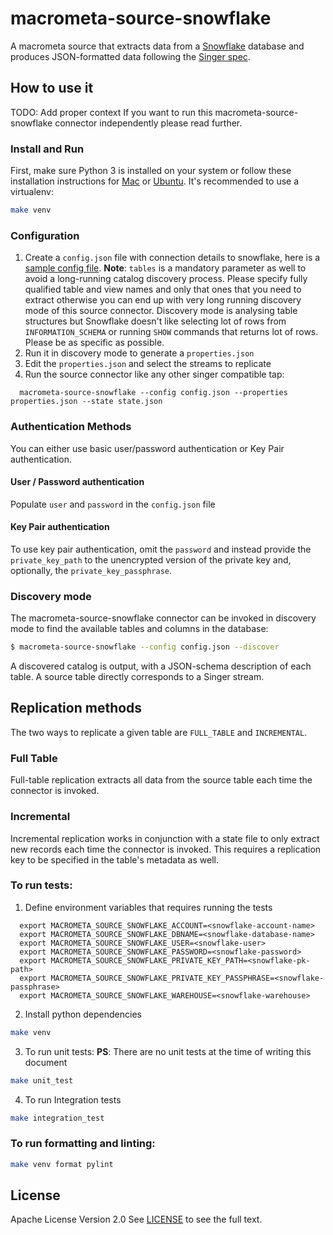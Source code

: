 # macrometa-source-snowflake

A macrometa source that extracts data from a [Snowflake](https://www.snowflake.com/) database and produces JSON-formatted data following the [Singer spec](https://github.com/singer-io/getting-started/blob/master/docs/SPEC.md).

## How to use it

TODO: Add proper context
If you want to run this macrometa-source-snowflake connector independently please read further.

### Install and Run

First, make sure Python 3 is installed on your system or follow these
installation instructions for [Mac](http://docs.python-guide.org/en/latest/starting/install3/osx/) or
[Ubuntu](https://www.digitalocean.com/community/tutorials/how-to-install-python-3-and-set-up-a-local-programming-environment-on-ubuntu-16-04).
It's recommended to use a virtualenv:

```bash
make venv
```

### Configuration

1. Create a `config.json` file with connection details to snowflake, here is a [sample config file](./config_sample.json).
   **Note**: `tables` is a mandatory parameter as well to avoid a long-running catalog discovery process.
   Please specify fully qualified table and view names and only that ones that you need to extract otherwise you can
   end up with very long running discovery mode of this source connector. Discovery mode is analysing table structures but
   Snowflake doesn't like selecting lot of rows from `INFORMATION_SCHEMA` or running `SHOW` commands that returns lot of
   rows. Please be as specific as possible.
2. Run it in discovery mode to generate a `properties.json`
3. Edit the `properties.json` and select the streams to replicate
4. Run the source connector like any other singer compatible tap:

```
  macrometa-source-snowflake --config config.json --properties properties.json --state state.json
```

### Authentication Methods

You can either use basic user/password authentication or Key Pair authentication.

#### User / Password authentication

Populate `user` and `password` in the `config.json` file

#### Key Pair authentication

To use key pair authentication, omit the `password` and instead provide the `private_key_path` to the unencrypted version of the private key and, optionally, the `private_key_passphrase`.

### Discovery mode

The macrometa-source-snowflake connector can be invoked in discovery mode to find the available tables and columns in the database:

```bash
$ macrometa-source-snowflake --config config.json --discover
```

A discovered catalog is output, with a JSON-schema description of each table. A
source table directly corresponds to a Singer stream.

## Replication methods

The two ways to replicate a given table are `FULL_TABLE` and `INCREMENTAL`.

### Full Table

Full-table replication extracts all data from the source table each time the connector
is invoked.

### Incremental

Incremental replication works in conjunction with a state file to only extract
new records each time the connector is invoked. This requires a replication key to be
specified in the table's metadata as well.

### To run tests:

1. Define environment variables that requires running the tests

```
  export MACROMETA_SOURCE_SNOWFLAKE_ACCOUNT=<snowflake-account-name>
  export MACROMETA_SOURCE_SNOWFLAKE_DBNAME=<snowflake-database-name>
  export MACROMETA_SOURCE_SNOWFLAKE_USER=<snowflake-user>
  export MACROMETA_SOURCE_SNOWFLAKE_PASSWORD=<snowflake-password>
  export MACROMETA_SOURCE_SNOWFLAKE_PRIVATE_KEY_PATH=<snowflake-pk-path>
  export MACROMETA_SOURCE_SNOWFLAKE_PRIVATE_KEY_PASSPHRASE=<snowflake-passphrase>
  export MACROMETA_SOURCE_SNOWFLAKE_WAREHOUSE=<snowflake-warehouse>
```

2. Install python dependencies

```bash
make venv
```

3. To run unit tests:
   **PS**: There are no unit tests at the time of writing this document

```bash
make unit_test
```

4. To run Integration tests

```bash
make integration_test
```

### To run formatting and linting:

```bash
make venv format pylint
```

## License

Apache License Version 2.0
See [LICENSE](LICENSE) to see the full text.
